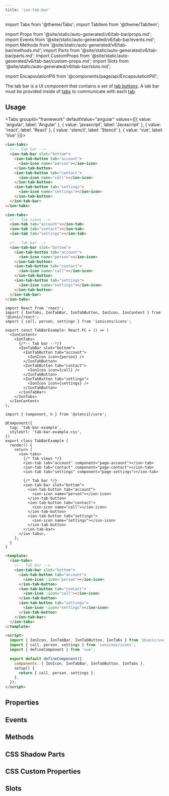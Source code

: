 ```yaml
---
title: 'ion-tab-bar'
---
```


import Tabs from '@theme/Tabs';
import TabItem from '@theme/TabItem';

import Props from '@site/static/auto-generated/v6/tab-bar/props.md';
import Events from '@site/static/auto-generated/v6/tab-bar/events.md';
import Methods from '@site/static/auto-generated/v6/tab-bar/methods.md';
import Parts from '@site/static/auto-generated/v6/tab-bar/parts.md';
import CustomProps from '@site/static/auto-generated/v6/tab-bar/custom-props.md';
import Slots from '@site/static/auto-generated/v6/tab-bar/slots.md';

<head>
  <title>ion-tab-bar with CSS Custom Properties for Tab Bar Components</title>
  <meta
    name="description"
    content="The tab bar component contains a set of tab buttons and a tab bar must be provided inside of tabs to communicate. Read more about use and CSS custom properties."
  />
</head>

import EncapsulationPill from '@components/page/api/EncapsulationPill';

<EncapsulationPill type="shadow" />

The tab bar is a UI component that contains a set of [tab buttons](tab-button.md). A tab bar must be provided inside of [tabs](tabs.md) to communicate with each [tab](tab.md).

## Usage

<Tabs groupId="framework" defaultValue="angular" values={[{ value: 'angular', label: 'Angular' }, { value: 'javascript', label: 'Javascript' }, { value: 'react', label: 'React' }, { value: 'stencil', label: 'Stencil' }, { value: 'vue', label: 'Vue' }]}>

<TabItem value="angular">

```html
<ion-tabs>
  <!-- Tab bar -->
  <ion-tab-bar slot="bottom">
    <ion-tab-button tab="account">
      <ion-icon name="person"></ion-icon>
    </ion-tab-button>
    <ion-tab-button tab="contact">
      <ion-icon name="call"></ion-icon>
    </ion-tab-button>
    <ion-tab-button tab="settings">
      <ion-icon name="settings"></ion-icon>
    </ion-tab-button>
  </ion-tab-bar>
</ion-tabs>
```

</TabItem>

<TabItem value="javascript">

```html
<ion-tabs>
  <!-- Tab views -->
  <ion-tab tab="account"></ion-tab>
  <ion-tab tab="contact"></ion-tab>
  <ion-tab tab="settings"></ion-tab>

  <!-- Tab bar -->
  <ion-tab-bar slot="bottom">
    <ion-tab-button tab="account">
      <ion-icon name="person"></ion-icon>
    </ion-tab-button>
    <ion-tab-button tab="contact">
      <ion-icon name="call"></ion-icon>
    </ion-tab-button>
    <ion-tab-button tab="settings">
      <ion-icon name="settings"></ion-icon>
    </ion-tab-button>
  </ion-tab-bar>
</ion-tabs>
```

</TabItem>

<TabItem value="react">

```tsx
import React from 'react';
import { IonTabs, IonTabBar, IonTabButton, IonIcon, IonContent } from '@ionic/react';
import { call, person, settings } from 'ionicons/icons';

export const TabBarExample: React.FC = () => (
  <IonContent>
    <IonTabs>
      {/*-- Tab bar --*/}
      <IonTabBar slot="bottom">
        <IonTabButton tab="account">
          <IonIcon icon={person} />
        </IonTabButton>
        <IonTabButton tab="contact">
          <IonIcon icon={call} />
        </IonTabButton>
        <IonTabButton tab="settings">
          <IonIcon icon={settings} />
        </IonTabButton>
      </IonTabBar>
    </IonTabs>
  </IonContent>
);
```

</TabItem>

<TabItem value="stencil">

```tsx
import { Component, h } from '@stencil/core';

@Component({
  tag: 'tab-bar-example',
  styleUrl: 'tab-bar-example.css',
})
export class TabBarExample {
  render() {
    return [
      <ion-tabs>
        {/* Tab views */}
        <ion-tab tab="account" component="page-account"></ion-tab>
        <ion-tab tab="contact" component="page-contact"></ion-tab>
        <ion-tab tab="settings" component="page-settings"></ion-tab>

        {/* Tab bar */}
        <ion-tab-bar slot="bottom">
          <ion-tab-button tab="account">
            <ion-icon name="person"></ion-icon>
          </ion-tab-button>
          <ion-tab-button tab="contact">
            <ion-icon name="call"></ion-icon>
          </ion-tab-button>
          <ion-tab-button tab="settings">
            <ion-icon name="settings"></ion-icon>
          </ion-tab-button>
        </ion-tab-bar>
      </ion-tabs>,
    ];
  }
}
```

</TabItem>

<TabItem value="vue">

```html
<template>
  <ion-tabs>
    <!-- Tab bar -->
    <ion-tab-bar slot="bottom">
      <ion-tab-button tab="account">
        <ion-icon :icon="person"></ion-icon>
      </ion-tab-button>
      <ion-tab-button tab="contact">
        <ion-icon :icon="call"></ion-icon>
      </ion-tab-button>
      <ion-tab-button tab="settings">
        <ion-icon :icon="settings"></ion-icon>
      </ion-tab-button>
    </ion-tab-bar>
  </ion-tabs>
</template>

<script>
  import { IonIcon, IonTabBar, IonTabButton, IonTabs } from '@ionic/vue';
  import { call, person, settings } from 'ionicons/icons';
  import { defineComponent } from 'vue';

  export default defineComponent({
    components: { IonIcon, IonTabBar, IonTabButton, IonTabs },
    setup() {
      return { call, person, settings };
    },
  });
</script>
```

</TabItem>

</Tabs>

## Properties

<Props />

## Events

<Events />

## Methods

<Methods />

## CSS Shadow Parts

<Parts />

## CSS Custom Properties

<CustomProps />

## Slots

<Slots />
